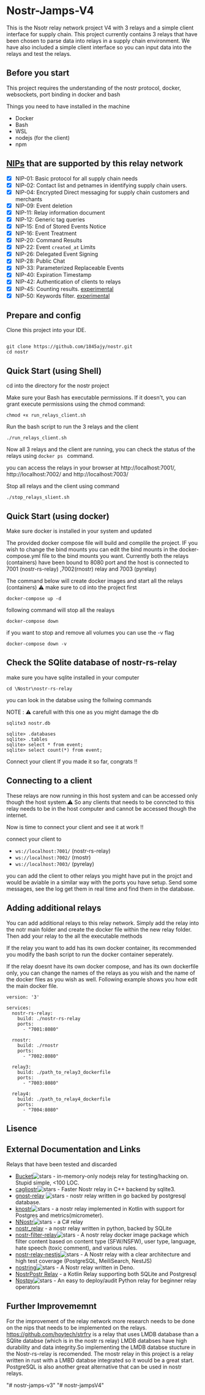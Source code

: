 
# Nostr-Jamps-V4

This is the Nsotr relay network project V4 with 3 relays and a simple client interface for supply chain. This project currently contains 3 relays that have been chosen to parse data into relays in a supply chain environment. We have also included a simple client interface so you can input data into the relays and test the relays. 

## Before you start

This project requires the understanding of the nostr protocol, docker, websockets, port binding in docker and bash

Things you need to have installed in the machine 

- Docker 
- Bash
- WSL
- nodejs (for the client)
- npm

## [NIPs](https://github.com/nostr-protocol/nips) that are supported by this relay network

- [x] NIP-01: Basic protocol for all supply chain needs
- [x] NIP-02: Contact list and petnames in identifying supply chain users.
- [x] NIP-04: Encrypted Direct messaging for supply chain customers and merchants
- [x] NIP-09: Event deletion
- [x] NIP-11: Relay information document
- [x] NIP-12: Generic tag queries
- [x] NIP-15: End of Stored Events Notice
- [x] NIP-16: Event Treatment
- [x] NIP-20: Command Results
- [x] NIP-22: Event `created_at` Limits
- [x] NIP-26: Delegated Event Signing
- [x] NIP-28: Public Chat
- [x] NIP-33: Parameterized Replaceable Events
- [x] NIP-40: Expiration Timestamp
- [x] NIP-42: Authentication of clients to relays
- [x] NIP-45: Counting results. [experimental](#count)
- [x] NIP-50: Keywords filter. [experimental](#search)

## Prepare and config

Clone this project into your IDE.

```shell

git clone https://github.com/1845ajy/nostr.git
cd nostr
```

## Quick Start (using Shell)

cd into the directory for the nostr project 

Make sure your Bash has executable permissions. If it doesn't, you can grant execute permissions using the chmod command:

```shell
chmod +x run_relays_client.sh
```

Run the bash script to run the 3 relays and the client

```shell
./run_relays_client.sh
```
Now all 3 relays and the client are running, you can check the status of the relays using ```docker ps ``` command. 

you can access the relays in your browser at http://localhost:7001/, http://localhost:7002/
and http://localhost:7003/

Stop all relays and the client using command 

```shell
./stop_relays_slient.sh
```


## Quick Start (using docker)

Make sure docker is installed in your system and updated 

The provided docker compose file will build and complile the project. IF you wish to change the bind mounts you can edit the bind mounts in the docker-compose.yml file to the bind mounts you want. Currently both the relays (containers) have been bound to 8080 port and the host is connected to 7001 (nostr-rs-relay) ,7002(rnostr) relay and 7003 (pyrelay)  

The command below will create docker images and start all the relays (containers) ⚠️ make sure to cd into the project first

```shell
docker-compose up -d
```

following command will stop all the realays 

```shell
docker-compose down
```

if you want to stop and remove all volumes you can use the -v flag 

```shell
docker-compose down -v
```


## Check the SQlite database of nostr-rs-relay

make sure you have sqlite installed in your computer

```shell
cd \Nostr\nostr-rs-relay
```
you can look in the databse using the follwing commands

NOTE : ⚠️ carefull with this one as you might damage the db

```shell
sqlite3 nostr.db

sqlite> .databases
sqlite> .tables
sqlite> select * from event;
sqlite> select count(*) from event;
```

Connect your client
If you made it so far, congrats !!

## Connecting to a client

These relays are now running in this host system and can be accessed only though the host system.⚠️ So any clients that needs to be conncted to this relay needs to be in the host computer and cannot be accessed though the internet. 

Now is time to connect your client and see it at work !!

connect your client to 

- `ws://localhost:7001/`  (nostr-rs-relay)
- `ws://localhost:7002/`  (rnostr)
- `ws://localhost:7003/`  (pyrelay)


 you can add the client to other relays you might have put in the projct and would be aviable in a similar way with the ports you have setup. Send some messages, see the log get them in real time and find them in the database.

## Adding additional relays

You can add additional relays to this relay network. Simply add the relay into the notr main folder and create the docker file within the new relay folder. Then add your relay to the all the executable methods 

If the relay you want to add has its own docker container, its recommended you modify the bash script to run the docker container seperately. 

If the relay doesnt have its own docker compose, and has its own dockerfile only, you can change the names of the relays as you wish and the name of the docker files as you wish as well. Following example shows you how edit the main docker file.

```shell
version: '3'

services:
  nostr-rs-relay:
    build: ./nostr-rs-relay
    ports:
      - "7001:8080"

  rnostr:
    build: ./rnostr
    ports:
      - "7002:8080"

  relay3:
    build: ./path_to_relay3_dockerfile
    ports:
      - "7003:8080"

  relay4:
    build: ./path_to_relay4_dockerfile
    ports:
      - "7004:8080"
```
## Lisence 


## External Documentation and Links

Relays that have been tested and discarded




- [Bucket](https://github.com/coracle-social/bucket)![stars](https://img.shields.io/github/stars/coracle-social/bucket.svg?style=social) - in-memory-only nodejs relay for testing/hacking on. Stupid simple, <100 LOC.
- [cagliostr](https://github.com/mattn/cagliostr)![stars](https://img.shields.io/github/stars/mattn/cagliostr.svg?style=social) - Faster Nostr relay in C++ backend by sqlite3.
- [gnost-relay](https://github.com/barkyq/gnost-relay) ![stars](https://img.shields.io/github/stars/barkyq/gnost-relay.svg?style=social) - nostr relay written in go backed by postgresql database.
- [knostr](https://github.com/lpicanco/knostr)![stars](https://img.shields.io/github/stars/lpicanco/knostr.svg?style=social) - a nostr relay implemented in Kotlin with support for Postgres and metrics(micrometer).
- [NNostr](https://github.com/Kukks/NNostr)![stars](https://img.shields.io/github/stars/Kukks/NNostr.svg?style=social) - a C# relay
- [nostr_relay](https://code.pobblelabs.org/fossil/nostr_relay/) - a nostr relay written in python, backed by SQLite
- [nostr-filter-relay](https://github.com/atrifat/nostr-filter-relay)![stars](https://img.shields.io/github/stars/atrifat/nostr-filter-relay.svg?style=social) - A nostr relay docker image package which filter content based on content type (SFW/NSFW), user type, language, hate speech (toxic comment), and various rules.
- [nostr-relay-nestjs](https://github.com/CodyTseng/nostr-relay-nestjs)![stars](https://img.shields.io/github/stars/CodyTseng/nostr-relay-nestjs.svg?style=social) - A Nostr relay with a clear architecture and high test coverage (PostgreSQL, MeiliSearch, NestJS)
- [nostring](https://github.com/xbol0/nostring)![stars](https://img.shields.io/github/stars/xbol0/nostring.svg?style=social) - A Nostr relay written in Deno.
- [NostrPostr Relay](https://github.com/Giszmo/NostrPostr/tree/master/NostrRelay) - a Kotlin Relay supporting both SQLite and Postgresql
- [Nostpy](https://github.com/UTXOnly/nost-py/tree/main)![stars](https://img.shields.io/github/stars/UTXOnly/nost-py.svg?style=social) - An easy to deploy/audit Python relay for beginner relay operators

## Further Improvememnt 

For the improvement of the relay network more research needs to be done on the nips that needs to be
implemented on the relays. https://github.com/hoytech/strfry is a relay that uses LMDB database than a SQlite databse (which is in the nostr rs relay) LMDB databses have high durability and data integrity.So implementing the LMDB databse stucture in the Nostr-rs-relay is recomended. The rnostr relay in this project is a relay written in rust with a LMBD databse integrated so it would be a great start. PostgreSQL is also another great alternative that can be used in nostr relays.

"# nostr-jamps-v3" 
"# nostr-jampsV4" 
